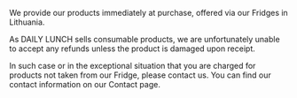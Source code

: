We provide our products immediately at purchase, offered via our Fridges in Lithuania.

As DAILY LUNCH sells consumable products, we are unfortunately unable to accept any refunds unless the product is damaged upon receipt.

In such case or in the exceptional situation that you are charged for products not taken from our Fridge, please contact us. You can find our contact information on our Contact page.